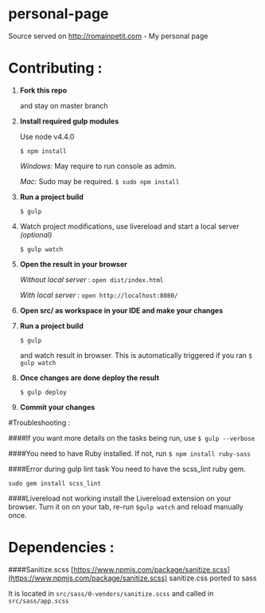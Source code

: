 # personal-page
Source served on http://romainpetit.com - My personal page

# Contributing :
1. **Fork this repo**

   and stay on master branch 

1. **Install required gulp modules**

   Use node v4.4.0

   `$ npm install`

    *Windows:*
    May require to run console as admin.

    *Mac:*
    Sudo may be required. `$ sudo npm install`
    
1. **Run a project build**
 
   `$ gulp`
   
1. Watch project modifications, use livereload and start a local server *(optional)*
 
   `$ gulp watch`
1. **Open the result in your browser**
   
   *Without local server* : `open dist/index.html`
   
   *With local server* : `open http://localhost:8080/`

1. **Open src/ as workspace in your IDE and make your changes**

1. **Run a project build**
 
   `$ gulp`   
   
   and watch result in browser. This is automatically triggered if you ran `$ gulp watch`
   
1. **Once changes are done deploy the result**

   `$ gulp deploy`  
   
1. **Commit your changes**

   
#Troubleshooting :

####If you want more details on the tasks being run, use
`$ gulp --verbose`

####You need to have Ruby installed. If not, run 
`$ npm install ruby-sass`
 
####Error during gulp lint task
You need to have the scss_lint ruby gem.

`sudo gem install scss_lint`

####Livereload not working
install the Livereload extension on your browser.
Turn it on on your tab, re-run `$gulp watch` and reload manually once.

# Dependencies : 

####Sanitize.scss
[https://www.npmjs.com/package/sanitize.scss](https://www.npmjs.com/package/sanitize.scss)
sanitize.css ported to sass

It is located in `src/sass/0-vendors/sanitize.scss` and called in `src/sass/app.scss` 
